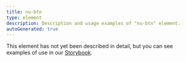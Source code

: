 ```yaml
---
title: nu-btn
type: element
description: Description and usage examples of "nu-btn" element.
autoGenerated: true
---
```


This element has not yet been described in detail, but you can see examples of use in our [Storybook](/storybook).